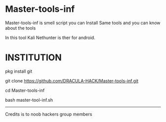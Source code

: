 # Master-tools-inf

Master-tools-inf is smell script you can
Install Same tools and you can know about the tools

In this tool Kali Nethunter is ther for android.


# INSTITUTION



pkg install git


git clone https://github.com/DRACULA-HACK/Master-tools-inf.git

cd Master-tools-inf

bash master-tool-inf.sh


_________________________________________________________________________________________


Credits is to noob hackers group members
